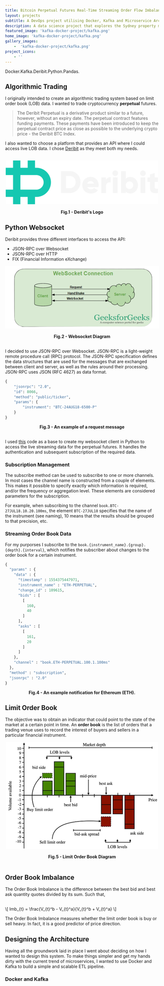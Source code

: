 ```yaml
---
title: Bitcoin Perpetual Futures Real-Time Streaming Order Flow Imbalance.
layout: projects
subtitle: A DevOps project utilising Docker, Kafka and Microservice Architecture Principles.
description: A data science project that explores the Sydney property market across different suburbs using a dataset from Kaggle.
featured_image: 'kafka-docker-project/kafka.png'
home_image: 'kafka-docker-project/kafka.png'
gallery_images: 
    -  'kafka-docker-project/kafka.png'
project_icons:
    - ''
---
```


<div class=technologies>
Docker.Kafka.Deribit.Python.Pandas.
</div>

## Algorithmic Trading
I originally intended to create an algorithmic trading system based on limit order book (LOB) data. I wanted to trade cryptocurrency **perpetual** futures. 

> The Deribit Perpetual is a derivative product similar to a future, however, without an expiry date. The perpetual contract features funding payments. These payments have been introduced to keep the perpetual contract price as close as possible to the underlying crypto price - the Deribit BTC Index.

I also wanted to choose a platform that provides an API where I could access live LOB data. I chose [Deribit](https://www.deribit.com/) as they meet both my needs. 
<br>
<br>

<p align="center">
  <img src="../images/projects/kafka-docker-project/deribit-logo.png" alt="Deribit Logo" width='500'/>
</p>
<figcaption align = "center"><b>Fig.1 - Deribit's Logo</b></figcaption>

## Python Websocket
Deribit provides three different interfaces to access the API:

- JSON-RPC over Websocket
- JSON-RPC over HTTP
- FIX (Financial Information eXchange)

<p align="center">
  <img src="../images/projects/kafka-docker-project/websocket-diagram.png" alt="Deribit Logo"/>
</p>
<figcaption align = "center"><b>Fig.2 - Websocket Diagram</b></figcaption>
<br>

I decided to use JSON-RPC over Websocket. JSON-RPC is a light-weight remote procedure call (RPC) protocol. The JSON-RPC specification defines the data structures that are used for the messages that are exchanged between client and server, as well as the rules around their processing. JSON-RPC uses JSON (RFC 4627) as data format. 

```python
{
    "jsonrpc": "2.0",
    "id": 8066,
    "method": "public/ticker",
    "params": {
        "instrument": "BTC-24AUG18-6500-P"
    }
}
```
<figcaption align = "center"><b>Fig.3 - An example of a request message</b></figcaption>
<br>

I used [this](https://github.com/ElliotP123/Deribit-API_Authentication-Examples/blob/master/JSON-RPC_Websockets/JSON-RPC_Websockets-AuthenticationExample.py) code as a base to create my websocket client in Python to access the live streaming data for the perpetual futures. It handles the authentication and subsequent subscription of the required data.

### Subscription Management
The subscribe method can be used to subscribe to one or more channels. In most cases the channel name is constructed from a couple of elements. This makes it possible to specify exactly which information is required, and/or the frequency or aggregation level. These elements are considered parameters for the subscription.

For example, when subscribing to the channel `book.BTC-27JUL18.10.20.100ms`, the element `BTC-27JUL18` specifies that the name of the instrument (see naming), 10 means that the results should be grouped to that precision, etc.

### Streaming Order Book Data
For my purporses I subscribe to the `book.{instrument_name}.{group}.{depth}.{interval}`, which notifies the subscriber about changes to the order book for a certain instrument.

```python
{
  "params" : {
    "data" : {
      "timestamp" : 1554375447971,
      "instrument_name" : "ETH-PERPETUAL",
      "change_id" : 109615,
      "bids" : [
        [
          160,
          40
        ]
      ],
      "asks" : [
        [
          161,
          20
        ]
      ]
    },
    "channel" : "book.ETH-PERPETUAL.100.1.100ms"
  },
  "method" : "subscription",
  "jsonrpc" : "2.0"
}
```

<figcaption align = "center"><b>Fig.4 - An example notification for Ethereum (ETH).</b></figcaption>

## Limit Order Book
The objective was to obtain an indicator that could point to the state of the market at a certain point in time. An **order book** is the list of orders that a trading venue uses to record the interest of buyers and sellers in a particular financial instrument. 

<p align="center">
  <img src="../images/projects/kafka-docker-project/lob-diagram.png" alt="Deribit Logo" width='500'/>
</p>
<figcaption align = "center"><b>Fig.5 - Limit Order Book Diagram</b></figcaption>
<br>

## Order Book Imbalance
The Order Book Imbalance is the difference between the best bid and best ask quantity quotes divided by its sum. Such that,
<br>
<br>

\\[ Imb_{t} = \frac{V_{t}^b - V_{t}^a}{V_{t}^b + V_{t}^a} \\]

The Order Book Imbalance measures whether the limit order book is buy or sell heavy. In fact, it is a good predictor of price direction.

## Designing the Architecture
Having all the groundwork laid in place I went about deciding on how I wanted to design this system. To make things simpler and get my hands dirty with the current trend of microservices, I wanted to use Docker and Kafka to build a simple and scalable ETL pipeline.

### Docker and Kafka








